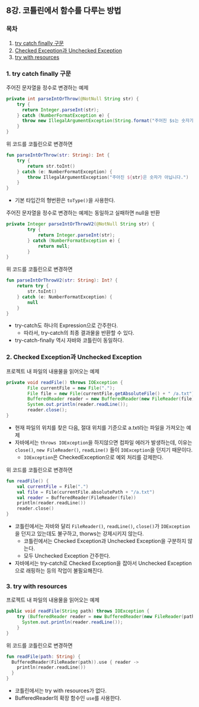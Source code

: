 ## 8강. 코틀린에서 함수를 다루는 방법

### 목차

1. [try catch finally 구문](#1-try-catch-finally-구문)
2. [Checked Exception과 Unchecked Exception](#2-checked-exception과-unchecked-exception)
3. [try with resources](#3-try-with-resources)

### 1. try catch finally 구문

주어진 문자열을 정수로 변경하는 예제

```java
private int parseIntOrThrow(@NotNull String str) {
    try {
      return Integer.parseInt(str);
    } catch (NumberFormatException e) {
      throw new IllegalArgumentException(String.format("주어진 $s는 숫자가 아닙니다.", str));
    }
}
```

위 코드를 코틀린으로 변경하면

```kotlin
fun parseIntOrThrow(str: String): Int {
    try {
        return str.toInt()
    } catch (e: NumberFormatException) {
        throw IllegalArgumentException("주아진 ${str}은 숫자가 아닙니다.")
    }
}
```
- 기본 타입간의 형번환은 `toType()`을 사용한다.

주어진 문자열을 정수로 변경하는 예제는 동일하고 실패하면 null을 반환

```java
private Integer parseIntOrThrowV2(@NotNull String str) {
        try {
            return Integer.parseInt(str);
        } catch (NumberFormatException e) {
            return null;
        }
}
```

위 코드를 코틀린으로 변경하면

```kotlin
fun parseIntOrThrowV2(str: String): Int? {
    return try {
        str.toInt()
    } catch (e: NumberFormatException) {
        null
    }
}
```
- try-catch도 하나의 Expression으로 간주한다.
  - 따라서, try-catch의 최종 결과물을 반환할 수 있다. 
- try-catch-finally 역시 자바와 코틀린이 동일하다.

### 2. Checked Exception과 Unchecked Exception

프로젝트 내 파일의 내용물을 읽어오는 예제

```java
private void readFile() throws IOException {
        File currentFile = new File(".");
        File file = new File(currentFile.getAbsoluteFile() + " /a.txt");
        BufferedReader reader = new BufferedReader(new FileReader(file));
        System.out.println(reader.readLine());
        reader.close();
}
```
- 현재 파일의 위치를 찾은 다음, 절대 위치를 기준으로 a.txt라는 파일을 가져오는 예제
- 자바에서는 `throws IOException`을 하지않으면 컴파일 에러가 발생하는데, 이유는 `close()`, `new FileReader()`, `readLine()` 들이 `IOException`을 던지기 때문이다.
  - `IOException`은 CheckedException으로 예외 처리를 강제한다.

위 코드를 코틀린으로 변경하면

```kotlin
fun readFile() {
    val currentFile = File(".")
    val file = File(currentFile.absolutePath + "/a.txt")
    val reader = BufferedReader(FileReader(file))
    println(reader.readLine())
    reader.close()
}
```
- 코틀린에서는 자바와 달리 `FileReader()`, `readLine()`, `close()`가 `IOException`을 던지고 있는데도 불구하고, thorws는 강제시키지 않는다.
  - 코틀린에서는 Checked Exception과 Unchecked Exception을 구분하지 않는다.
  - 모두 Unchecked Exception 간주한다.
- 자바에서는 try-catch로 Checked Exception을 잡아서 Unchecked Exception으로 래핑하는 등의 작업이 불필요해진다. 

### 3. try with resources

프로젝트 내 파일의 내용물을 읽어오는 예제


```java
public void readFile(String path) throws IOException {
    try (BufferedReader reader = new BufferedReader(new FileReader(path))) {
      System.out.println(reader.readLine());
    }
}
```

위 코드를 코틀린으로 변경하면

```kotlin
fun readFile(path: String) {
  BufferedReader(FileReader(path)).use { reader ->
    println(reader.readLine())
  }
}
```
- 코틀린에서는 try with resources가 없다.
- BufferedReader의 확장 함수인 `use`를 사용한다.